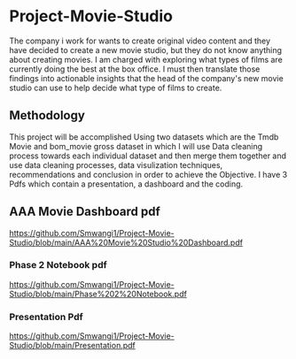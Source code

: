 # Project-Movie-Studio
The company i work for wants to create original video content and they have decided to create a new movie studio, but they do not know anything about creating movies. I am charged with exploring what types of films are currently doing the best at the box office. I must then translate those findings into actionable insights that the head of the company's new movie studio can use to help decide what type of films to create.
## Methodology
This project will be accomplished Using two datasets which are the Tmdb Movie and bom_movie gross dataset in which I will use Data cleaning process towards each individual dataset and then merge them together and use data cleaning processes, data visulization techniques, recommendations and conclusion in order to achieve the Objective. I have 3 Pdfs which contain a presentation, a dashboard and the coding.
## AAA Movie Dashboard pdf
https://github.com/Smwangi1/Project-Movie-Studio/blob/main/AAA%20Movie%20Studio%20Dashboard.pdf
### Phase 2 Notebook pdf
https://github.com/Smwangi1/Project-Movie-Studio/blob/main/Phase%202%20Notebook.pdf
### Presentation Pdf
https://github.com/Smwangi1/Project-Movie-Studio/blob/main/Presentation.pdf

